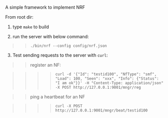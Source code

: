 A simple framework to implement NRF

From root dir: 

1. type `make` to build

2. run the server with below command:

>> `./bin/nrf --config config/nrf.json`

3. Test sending requests to the server with `curl`:

>> register an NF:

>>>> `curl -d '{"Id": "testid100", "NfType": "smf", "Load": 100, "Seen": "xxx", "Info": {"Status": "I am ok"}}' -H "Content-Type: application/json" -X POST http://127.0.0.1:9001/mngr/reg`

>> ping a heartbeat for an NF

>>>> `curl -X POST http://127.0.0.1:9001/mngr/beat/testid100`
